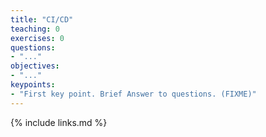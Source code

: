```yaml
---
title: "CI/CD"
teaching: 0
exercises: 0
questions:
- "..."
objectives:
- "..."
keypoints:
- "First key point. Brief Answer to questions. (FIXME)"
---
```


{% include links.md %}

